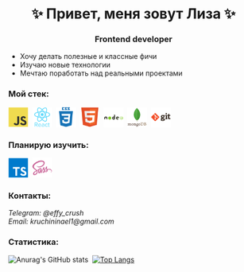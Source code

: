 <!-- Me, looking at ur code:

![FB_IMG_1610023982480](https://user-images.githubusercontent.com/88044471/130312705-8e1156b9-d810-4b84-85d5-3934ac23a79d.jpg) -->

<h1 align="center">✨ Привет, меня зовут Лиза ✨</h1>
<h3 align="center">Frontend developer</h3>

<ul>
    <li>Хочу делать полезные и классные фичи</li>
    <li>Изучаю новые технологии</li>
    <li>Мечтаю поработать над реальными проектами</li>
</ul>

<h3>Мой стек:</h3>
<div>
    <img src="https://github.com/devicons/devicon/blob/master/icons/javascript/javascript-original.svg" title="JavaScript" alt="JavaScript" width="40" height="40"/>&nbsp;
  <img src="https://github.com/devicons/devicon/blob/master/icons/react/react-original-wordmark.svg" title="React" alt="React" width="40" height="40"/>&nbsp; 
  <img src="https://github.com/devicons/devicon/blob/master/icons/css3/css3-plain-wordmark.svg"  title="CSS3" alt="CSS" width="40" height="40"/>&nbsp;
  <img src="https://github.com/devicons/devicon/blob/master/icons/html5/html5-original.svg" title="HTML5" alt="HTML" width="40" height="40"/>&nbsp;
  <img src="https://github.com/devicons/devicon/blob/master/icons/nodejs/nodejs-original-wordmark.svg" title="NodeJS" alt="NodeJS" width="40" height="40"/>&nbsp;
  <img src="https://github.com/devicons/devicon/blob/master/icons/mongodb/mongodb-original-wordmark.svg" title="MongoDB" alt="MongoDB" width="40" height="40"/>&nbsp;
  <img src="https://github.com/devicons/devicon/blob/master/icons/git/git-original-wordmark.svg" title="Git" **alt="Git" width="40" height="40"/>
</div>

<h3>Планирую изучить:</h3>
<div>
    <img src="https://github.com/devicons/devicon/blob/master/icons/typescript/typescript-original.svg" title="TypeScript" alt="TypeScript" width="40" height="40"/>&nbsp;
    <img src="https://github.com/devicons/devicon/blob/master/icons/sass/sass-original.svg" title="SASS" alt="SASS" width="40" height="40"/>&nbsp;
</div>

<h3>Контакты:</h3>
<div><i>Telegram: @effy_crush</i></div>
<div><i>Email: kruchininael1@gmail.com</i></div>

<h3>Статистика:</h3>

![Anurag's GitHub stats](https://github-readme-stats.vercel.app/api?username=KarasikLizl&show_icons=true&theme=tokyonight)&nbsp;
[![Top Langs](https://github-readme-stats.vercel.app/api/top-langs/?username=KarasikLizl&layout=compact&theme=tokyonight)](https://github.com/anuraghazra/github-readme-stats)

  


<!--
**KarasikLizl/KarasikLizl** is a ✨ _special_ ✨ repository because its `README.md` (this file) appears on your GitHub profile.

Here are some ideas to get you started:

- 🔭 I’m currently working on ...
- 🌱 I’m currently learning ...
- 👯 I’m looking to collaborate on ...
- 🤔 I’m looking for help with ...
- 💬 Ask me about ...
- 📫 How to reach me: ...
- 😄 Pronouns: ...
- ⚡ Fun fact: ...
-->
